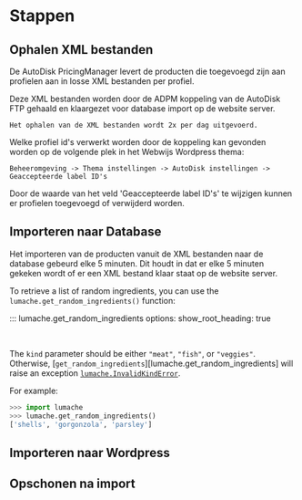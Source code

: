 Stappen
=====

Ophalen XML bestanden
------------
De AutoDisk PricingManager levert de producten die toegevoegd zijn aan profielen aan in losse XML bestanden per profiel. 

Deze XML bestanden worden door de ADPM koppeling van de AutoDisk FTP gehaald en klaargezet voor database import op de website server. 

`Het ophalen van de XML bestanden wordt 2x per dag uitgevoerd.`

Welke profiel id's verwerkt worden door de koppeling kan gevonden worden op de volgende plek in het Webwijs Wordpress thema:

```console
Beheeromgeving -> Thema instellingen -> AutoDisk instellingen -> Geaccepteerde label ID's
```

Door de waarde van het veld 'Geaccepteerde label ID's' te wijzigen kunnen er profielen toegevoegd of verwijderd worden.

Importeren naar Database
----------------
Het importeren van de producten vanuit de XML bestanden naar de database gebeurd elke 5 minuten. Dit houdt in dat er elke 5 minuten gekeken wordt of er een XML bestand klaar staat op de website server.

To retrieve a list of random ingredients, you can use the
`lumache.get_random_ingredients()` function:

::: lumache.get_random_ingredients
    options:
      show_root_heading: true

<br>

The `kind` parameter should be either `"meat"`, `"fish"`, or `"veggies"`.
Otherwise, [`get_random_ingredients`][lumache.get_random_ingredients] will raise an exception [`lumache.InvalidKindError`](/api#lumache.InvalidKindError).

For example:

```python
>>> import lumache
>>> lumache.get_random_ingredients()
['shells', 'gorgonzola', 'parsley']
```
Importeren naar Wordpress
----------------

Opschonen na import
----------------
